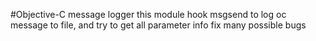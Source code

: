 #Objective-C message logger
		this module hook msgsend to log oc message to file, and try to get all parameter info
		fix many possible bugs